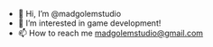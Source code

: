 - 👋 Hi, I’m @madgolemstudio
- 👀 I’m interested in game development!
- 📫 How to reach me madgolemstudio@gmail.com

<!---
madgolemstudio/madgolemstudio is a ✨ special ✨ repository because its `README.md` (this file) appears on your GitHub profile.
You can click the Preview link to take a look at your changes.
--->
